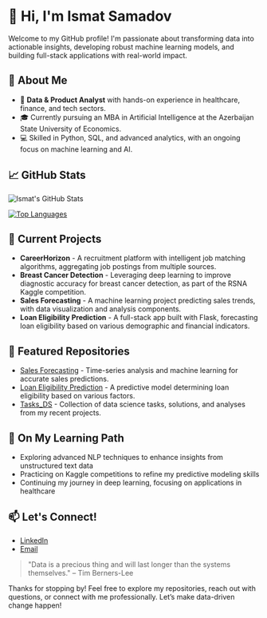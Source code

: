 # 👋 Hi, I'm Ismat Samadov

Welcome to my GitHub profile! I'm passionate about transforming data into actionable insights, developing robust machine learning models, and building full-stack applications with real-world impact.

## 🚀 About Me
- 💼 **Data & Product Analyst** with hands-on experience in healthcare, finance, and tech sectors.
- 🎓 Currently pursuing an MBA in Artificial Intelligence at the Azerbaijan State University of Economics.
- 💻 Skilled in Python, SQL, and advanced analytics, with an ongoing focus on machine learning and AI.

## 📈 GitHub Stats
![Ismat's GitHub Stats](https://github-readme-stats.vercel.app/api?username=Ismat-Samadov&show_icons=true&theme=radical)

[![Top Languages](https://github-readme-stats.vercel.app/api/top-langs/?username=Ismat-Samadov&layout=compact&theme=radical)](https://github.com/anuraghazra/github-readme-stats)

## 🔬 Current Projects
- **CareerHorizon** - A recruitment platform with intelligent job matching algorithms, aggregating job postings from multiple sources.
- **Breast Cancer Detection** - Leveraging deep learning to improve diagnostic accuracy for breast cancer detection, as part of the RSNA Kaggle competition.
- **Sales Forecasting** - A machine learning project predicting sales trends, with data visualization and analysis components.
- **Loan Eligibility Prediction** - A full-stack app built with Flask, forecasting loan eligibility based on various demographic and financial indicators.

## 📂 Featured Repositories
- [Sales Forecasting](https://github.com/Ismat-Samadov/Sales_Forecasting) - Time-series analysis and machine learning for accurate sales predictions.
- [Loan Eligibility Prediction](https://github.com/Ismat-Samadov/Loan_Eligiblity) - A predictive model determining loan eligibility based on various factors.
- [Tasks_DS](https://github.com/Ismat-Samadov/tasks_DS) - Collection of data science tasks, solutions, and analyses from my recent projects.

## 🌱 On My Learning Path
- Exploring advanced NLP techniques to enhance insights from unstructured text data
- Practicing on Kaggle competitions to refine my predictive modeling skills
- Continuing my journey in deep learning, focusing on applications in healthcare

## 📫 Let's Connect!
- [LinkedIn](https://www.linkedin.com/in/ismat-samadov)
- [Email](mailto:your-email@example.com)

> "Data is a precious thing and will last longer than the systems themselves." – Tim Berners-Lee

Thanks for stopping by! Feel free to explore my repositories, reach out with questions, or connect with me professionally. Let’s make data-driven change happen!
